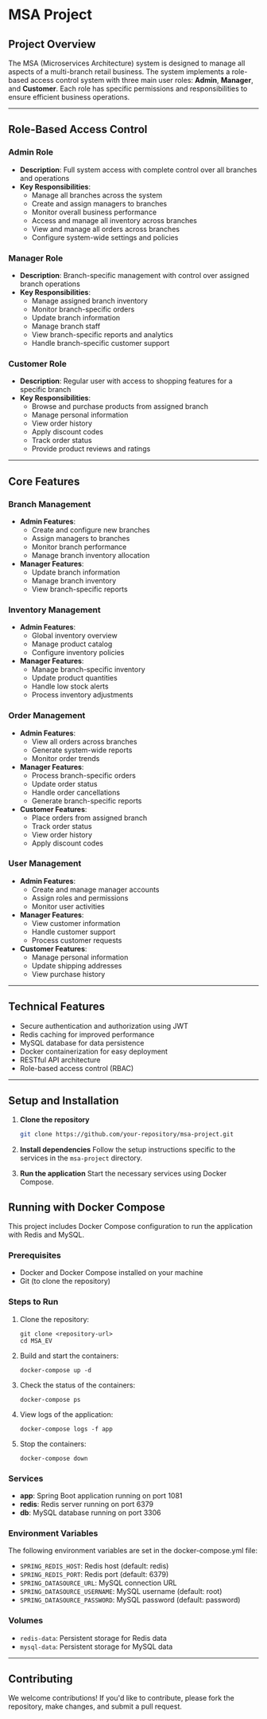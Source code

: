 # MSA Project

## Project Overview

The MSA (Microservices Architecture) system is designed to manage all aspects of a multi-branch retail business. The system implements a role-based access control system with three main user roles: **Admin**, **Manager**, and **Customer**. Each role has specific permissions and responsibilities to ensure efficient business operations.

---

## Role-Based Access Control

### Admin Role
- **Description**: Full system access with complete control over all branches and operations
- **Key Responsibilities**:
  - Manage all branches across the system
  - Create and assign managers to branches
  - Monitor overall business performance
  - Access and manage all inventory across branches
  - View and manage all orders across branches
  - Configure system-wide settings and policies

### Manager Role
- **Description**: Branch-specific management with control over assigned branch operations
- **Key Responsibilities**:
  - Manage assigned branch inventory
  - Monitor branch-specific orders
  - Update branch information
  - Manage branch staff
  - View branch-specific reports and analytics
  - Handle branch-specific customer support

### Customer Role
- **Description**: Regular user with access to shopping features for a specific branch
- **Key Responsibilities**:
  - Browse and purchase products from assigned branch
  - Manage personal information
  - View order history
  - Apply discount codes
  - Track order status
  - Provide product reviews and ratings

---

## Core Features

### Branch Management
- **Admin Features**:
  - Create and configure new branches
  - Assign managers to branches
  - Monitor branch performance
  - Manage branch inventory allocation
- **Manager Features**:
  - Update branch information
  - Manage branch inventory
  - View branch-specific reports

### Inventory Management
- **Admin Features**:
  - Global inventory overview
  - Manage product catalog
  - Configure inventory policies
- **Manager Features**:
  - Manage branch-specific inventory
  - Update product quantities
  - Handle low stock alerts
  - Process inventory adjustments

### Order Management
- **Admin Features**:
  - View all orders across branches
  - Generate system-wide reports
  - Monitor order trends
- **Manager Features**:
  - Process branch-specific orders
  - Update order status
  - Handle order cancellations
  - Generate branch-specific reports
- **Customer Features**:
  - Place orders from assigned branch
  - Track order status
  - View order history
  - Apply discount codes

### User Management
- **Admin Features**:
  - Create and manage manager accounts
  - Assign roles and permissions
  - Monitor user activities
- **Manager Features**:
  - View customer information
  - Handle customer support
  - Process customer requests
- **Customer Features**:
  - Manage personal information
  - Update shipping addresses
  - View purchase history

---

## Technical Features
- Secure authentication and authorization using JWT
- Redis caching for improved performance
- MySQL database for data persistence
- Docker containerization for easy deployment
- RESTful API architecture
- Role-based access control (RBAC)

---

## Setup and Installation

1. **Clone the repository**
    ```bash
    git clone https://github.com/your-repository/msa-project.git
    ```

2. **Install dependencies**
    Follow the setup instructions specific to the services in the `msa-project` directory.

3. **Run the application**
    Start the necessary services using Docker Compose.

## Running with Docker Compose

This project includes Docker Compose configuration to run the application with Redis and MySQL.

### Prerequisites

- Docker and Docker Compose installed on your machine
- Git (to clone the repository)

### Steps to Run

1. Clone the repository:
   ```
   git clone <repository-url>
   cd MSA_EV
   ```

2. Build and start the containers:
   ```
   docker-compose up -d
   ```

3. Check the status of the containers:
   ```
   docker-compose ps
   ```

4. View logs of the application:
   ```
   docker-compose logs -f app
   ```

5. Stop the containers:
   ```
   docker-compose down
   ```

### Services

- **app**: Spring Boot application running on port 1081
- **redis**: Redis server running on port 6379
- **db**: MySQL database running on port 3306

### Environment Variables

The following environment variables are set in the docker-compose.yml file:

- `SPRING_REDIS_HOST`: Redis host (default: redis)
- `SPRING_REDIS_PORT`: Redis port (default: 6379)
- `SPRING_DATASOURCE_URL`: MySQL connection URL
- `SPRING_DATASOURCE_USERNAME`: MySQL username (default: root)
- `SPRING_DATASOURCE_PASSWORD`: MySQL password (default: password)

### Volumes

- `redis-data`: Persistent storage for Redis data
- `mysql-data`: Persistent storage for MySQL data

---

## Contributing
We welcome contributions! If you'd like to contribute, please fork the repository, make changes, and submit a pull request.
